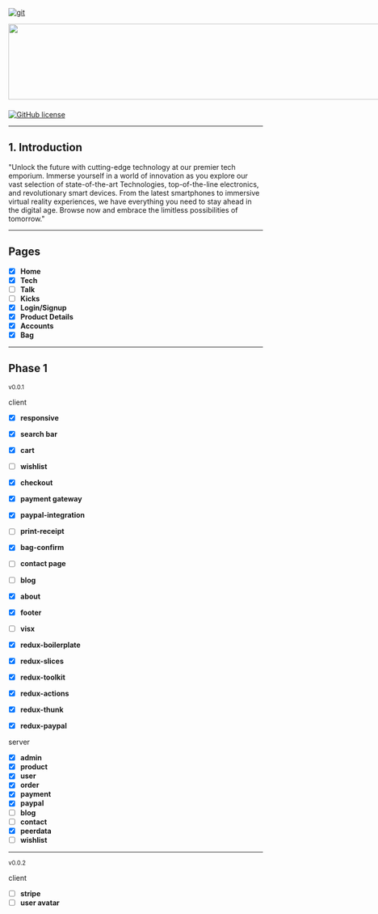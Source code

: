
[![git](https://img.shields.io/badge/--F05032?logo=git&logoColor=ffffff)](http://git-scm.com/)

<div align="center" style='display:inline-flex'>

<img src="https://i.ibb.co/kHt2WWW/tolbytech-logo.png" width="800" height="150">
<br/>


<br/>

<div style='text-align:right'>
    <h1><b>TOLBY TECHNOLOGIES</b></h1>

![GitHub repo size](https://custom-icon-badges.demolab.com/badge/tolbytech-UNDER%20DEVELOPMENT-blue.svg?logo=tolby%20technologies&logoColor=white)
<br/>

</div>
</div>


<br/>

[![GitHub license](https://img.shields.io/github/license/Naereen/StrapDown.js.svg)](https://github.com/Naereen/StrapDown.js/blob/master/LICENSE)
<br/>
<hr>

## 1. Introduction


"Unlock the future with cutting-edge
    technology at our premier tech emporium. Immerse yourself in a world of
    innovation as you explore our vast selection of state-of-the-art Technologies,
    top-of-the-line electronics, and revolutionary smart devices. From the
    latest smartphones to immersive virtual reality experiences, we have
    everything you need to stay ahead in the digital age. Browse now and embrace
    the limitless possibilities of tomorrow."

<hr>

## Pages

- [x] **Home**
- [x] **Tech**
- [ ] **Talk**
- [ ] **Kicks**
- [x] **Login/Signup**
- [x] **Product Details**
- [x] **Accounts**
- [x] **Bag**

<hr>

## Phase 1

<sub>
v0.0.1
</sub>

<br/>

client
- [x] **responsive**
- [x] **search bar**
- [x] **cart**
- [ ] **wishlist**
- [x] **checkout**
- [x] **payment gateway**
- [x] **paypal-integration**
- [ ] **print-receipt**
- [x] **bag-confirm**
- [ ] **contact page**
- [ ] **blog**
- [x] **about**
- [x] **footer**
- [ ] **visx**


- [x] **redux-boilerplate**
- [x] **redux-slices**
- [x] **redux-toolkit**
- [x] **redux-actions**
- [x] **redux-thunk**
- [x] **redux-paypal**

server
- [x] **admin**
- [x] **product**
- [x] **user**
- [x] **order**
- [x] **payment**
- [x] **paypal**
- [ ] **blog**
- [ ] **contact**
- [x] **peerdata**
- [ ] **wishlist**

<hr>

<sub>
v0.0.2
</sub>

<br/>

client

- [ ] **stripe**
- [ ] **user avatar**